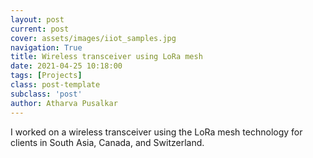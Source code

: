 ```yaml
---
layout: post
current: post
cover: assets/images/iiot_samples.jpg
navigation: True
title: Wireless transceiver using LoRa mesh
date: 2021-04-25 10:18:00
tags: [Projects]
class: post-template
subclass: 'post'
author: Atharva Pusalkar
---
```


I worked on a wireless transceiver using the LoRa mesh technology for clients in South Asia, Canada, and Switzerland.
